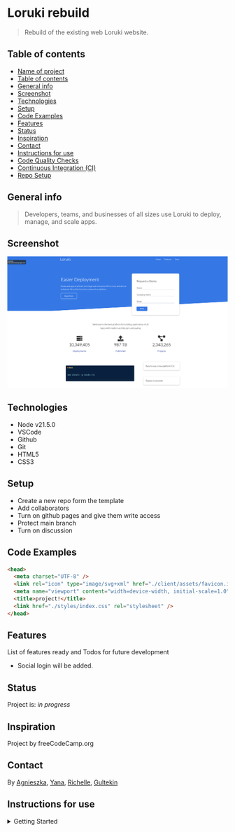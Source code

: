 # Loruki rebuild

> Rebuild of the existing web Loruki website.

## Table of contents

- [Name of project](#loruki-rebuild)
- [Table of contents](#table-of-contents)
- [General info](#general-info)
- [Screenshot](#screenshot)
- [Technologies](#technologies)
- [Setup](#setup)
- [Code Examples](#code-examples)
- [Features](#features)
- [Status](#status)
- [Inspiration](#inspiration)
- [Contact](#contact)
- [Instructions for use](#instructions-for-use)
- [Code Quality Checks](#code-quality-checks)
- [Continuous Integration (CI)](#continuous-integration-ci)
- [Repo Setup](#repo-setup)

## General info

> Developers, teams, and businesses of all sizes use Loruki to deploy, manage,
> and scale apps.

## Screenshot

![screenshot](./planning/screenshot.png)

## Technologies

- Node v21.5.0
- VSCode
- Github
- Git
- HTML5
- CSS3

## Setup

- Create a new repo form the template
- Add collaborators
- Turn on github pages and give them write access
- Protect main branch
- Turn on discussion

## Code Examples

```html
<head>
  <meta charset="UTF-8" />
  <link rel="icon" type="image/svg+xml" href="./client/assets/favicon.ico" />
  <meta name="viewport" content="width=device-width, initial-scale=1.0" />
  <title>project!</title>
  <link href="./styles/index.css" rel="stylesheet" />
</head>
```

## Features

List of features ready and Todos for future development

- Social login will be added.

## Status

Project is: _in progress_

## Inspiration

Project by freeCodeCamp.org

## Contact

By [Agnieszka](https://github.com/Agnieszka-Dzwolak),
[Yana](https://github.com/enteryana),
[Richelle](https://github.com/richellepintucan),
[Gultekin](https://github.com/gultekinbirol)

## Instructions for use

<details>
  <summary>Getting Started</summary>

<!-- a guide to using this repository -->

1. `git clone https://github.com/BF-FrontEnd-class-2024/group2-loruki-rebuild.git`
2. `npm install`

## Code Quality Checks

- `npm run format`: Makes sure all the code in this repository is well-formatted
  (looks good).
- `npm run lint:ls`: Checks to make sure all folder and file names match the
  repository conventions.
- `npm run lint:md`: Will lint all of the Markdown files in this repository.
- `npm run lint:css`: Will lint all of the CSS files in this repository.
- `npm run validate:html`: Validates all HTML files in your project.
- `npm run spell-check`: Goes through all the files in this repository looking
  for words it doesn't recognize. Just because it says something is a mistake
  doesn't mean it is! It doesn't know every word in the world. You can add new
  correct words to the [./.cspell.json](./.cspell.json) file so they won't cause
  an error.
- `npm run accessibility -- ./path/to/file.html`: Runs an accessibility analysis
  on all HTML files in the given path and writes the report to
  `/accessibility_report`

## Continuous Integration (CI)

When you open a PR to `main`/`master` in your repository, GitHub will
automatically do a linting check on the code in this repository, you can see
this in the[./.github/workflows/lint.yml](./.github/workflows/lint.yml) file.

If the linting fails, you will not be able to merge the PR. You can double check
that your code will pass before pushing by running the code quality scripts
locally.

## Repo Setup

- Give each member **_write_** access to the repo (if it's a group project)
- Turn on GitHub Pages and put a link to your website in the repo's description
- Go to _General_ Section > check **Discussions**
- In the _Branches_ section of your repo's settings make sure the
  `master`/`main` branch must:
  - "_Require a pull request before merging_"
  - "_Require approvals_"
  - "_Dismiss stale pull request approvals when new commits are pushed_"
  - "_Require status checks to pass before merging_"
  - "_Require branches to be up to date before merging_"
  - "_Do not allow bypassing the above settings_"

</details>
